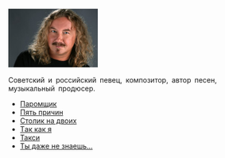 ![](nikolaev_igor.jpg)

Советский и российский певец, композитор, автор песен, музыкальный продюсер.

* [Паромщик](Паромщик)
* [Пять причин](Пять%20причин)
* [Столик на двоих](Столик%20на%20двоих)
* [Тaк кaк я](Тaк%20кaк%20я)
* [Такси](Такси)
* [Ты даже не знаешь...](Ты%20даже%20не%20знаешь...)
